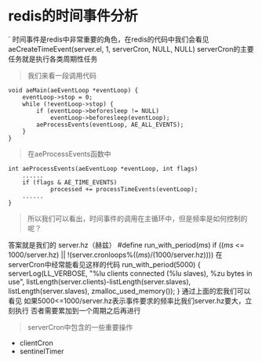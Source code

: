# redis的时间事件分析

` 时间事件是redis中非常重要的角色，在redis的代码中我们会看见
  aeCreateTimeEvent(server.el, 1, serverCron, NULL, NULL)
  serverCron的主要任务就是执行各类周期性任务

> 我们来看一段调用代码

    void aeMain(aeEventLoop *eventLoop) {
        eventLoop->stop = 0;
        while (!eventLoop->stop) {
            if (eventLoop->beforesleep != NULL)
                eventLoop->beforesleep(eventLoop);
            aeProcessEvents(eventLoop, AE_ALL_EVENTS);
        }
    }

> 在aeProcessEvents函数中

    int aeProcessEvents(aeEventLoop *eventLoop, int flags)    
        ......
        if (flags & AE_TIME_EVENTS)
                processed += processTimeEvents(eventLoop);
        ......
    }

> 所以我们可以看出，时间事件的调用在主循环中，但是频率是如何控制的呢？
  
  答案就是我们的 server.hz（赫兹）
  #define run_with_period(_ms_) if ((_ms_ <= 1000/server.hz) || !(server.cronloops%((_ms_)/(1000/server.hz))))
  在serverCron中经常能看见这样的代码
  run_with_period(5000) {
      serverLog(LL_VERBOSE,
              "%lu clients connected (%lu slaves), %zu bytes in use",
              listLength(server.clients)-listLength(server.slaves),
              listLength(server.slaves),
              zmalloc_used_memory());
  }
  通过上面的宏我们可以看见
  如果5000<=1000/server.hz表示事件要求的频率比我们server.hz要大，立刻执行
  否者需要累加到一个周期之后再进行

> serverCron中包含的一些重要操作

* clientCron
* sentinelTimer
